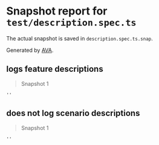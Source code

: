 # Snapshot report for `test/description.spec.ts`

The actual snapshot is saved in `description.spec.ts.snap`.

Generated by [AVA](https://avajs.dev).

## logs feature descriptions

> Snapshot 1

    ''

## does not log scenario descriptions

> Snapshot 1

    ''

